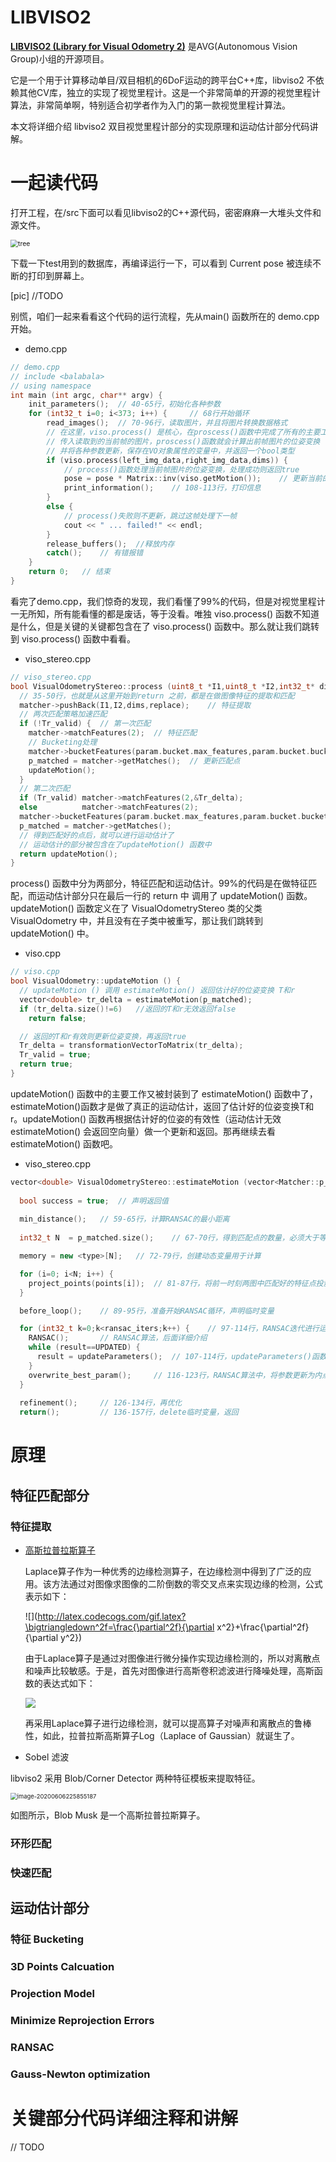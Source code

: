 # LIBVISO2

**[LIBVISO2 (Library for Visual Odometry 2)](http://www.cvlibs.net/software/libviso/)** 是AVG(Autonomous Vision Group)小组的开源项目。

它是一个用于计算移动单目/双目相机的6DoF运动的跨平台C++库，libviso2 不依赖其他CV库，独立的实现了视觉里程计。这是一个非常简单的开源的视觉里程计算法，非常简单啊，特别适合初学者作为入门的第一款视觉里程计算法。

本文将详细介绍 libviso2 双目视觉里程计部分的实现原理和运动估计部分代码讲解。

# 一起读代码

打开工程，在/src下面可以看见libviso2的C++源代码，密密麻麻一大堆头文件和源文件。

<img src="img/tree.png" alt="tree" style="zoom:75%;" />

下载一下test用到的数据库，再编译运行一下，可以看到 Current pose 被连续不断的打印到屏幕上。

[pic] //TODO

别慌，咱们一起来看看这个代码的运行流程，先从main() 函数所在的 demo.cpp 开始。

+ demo.cpp

```c++
// demo.cpp
// include <balabala>
// using namespace
int main (int argc, char** argv) {
	init_parameters();	// 40-65行，初始化各种参数
    for (int32_t i=0; i<373; i++) { 	// 68行开始循环
    	read_images();	// 70-96行，读取图片，并且将图片转换数据格式
        // 在这里，viso.process() 是核心，在proscess()函数中完成了所有的主要工作
        // 传入读取到的当前帧的图片，proscess()函数就会计算出前帧图片的位姿变换
        // 并将各种参数更新，保存在VO对象属性的变量中，并返回一个bool类型
        if (viso.process(left_img_data,right_img_data,dims)) {
        	// process()函数处理当前帧图片的位姿变换，处理成功则返回true
            pose = pose * Matrix::inv(viso.getMotion());	// 更新当前的位姿
        	print_information();	// 108-113行，打印信息
        }
        else {
            // process()失败则不更新，跳过这帧处理下一帧
        	cout << " ... failed!" << endl;		
      	}
        release_buffers();	//释放内存
        catch();	// 有错报错
    }
    return 0;	// 结束
}
```

看完了demo.cpp，我们惊奇的发现，我们看懂了99%的代码，但是对视觉里程计一无所知，所有能看懂的都是废话，等于没看。唯独 viso.process() 函数不知道是什么，但是关键的关键都包含在了 viso.process() 函数中。那么就让我们跳转到 viso.process() 函数中看看。

+ viso_stereo.cpp

```c++
// viso_stereo.cpp
bool VisualOdometryStereo::process (uint8_t *I1,uint8_t *I2,int32_t* dims,bool replace) {
  // 35-50行，也就是从这里开始到return 之前，都是在做图像特征的提取和匹配
  matcher->pushBack(I1,I2,dims,replace);	// 特征提取
  // 两次匹配策略加速匹配
  if (!Tr_valid) {	// 第一次匹配
    matcher->matchFeatures(2);	// 特征匹配
    // Bucketing处理
    matcher->bucketFeatures(param.bucket.max_features,param.bucket.bucket_width,param.bucket.bucket_height);
    p_matched = matcher->getMatches();	// 更新匹配点
    updateMotion();
  }
  // 第二次匹配
  if (Tr_valid) matcher->matchFeatures(2,&Tr_delta);
  else          matcher->matchFeatures(2);
  matcher->bucketFeatures(param.bucket.max_features,param.bucket.bucket_width,param.bucket.bucket_height);
  p_matched = matcher->getMatches();
  // 得到匹配好的点后，就可以进行运动估计了
  // 运动估计的部分被包含在了updateMotion() 函数中
  return updateMotion();
}
```

process() 函数中分为两部分，特征匹配和运动估计。99%的代码是在做特征匹配，而运动估计部分只在最后一行的 return 中 调用了 updateMotion() 函数。updateMotion() 函数定义在了 VisualOdometryStereo 类的父类 VisualOdometry 中，并且没有在子类中被重写，那让我们跳转到updateMotion() 中。

+ viso.cpp

```c++
// viso.cpp
bool VisualOdometry::updateMotion () {
  // updateMotion () 调用 estimateMotion() 返回估计好的位姿变换 T和r
  vector<double> tr_delta = estimateMotion(p_matched);
  if (tr_delta.size()!=6)	//返回的T和r无效返回false
    return false;

  // 返回的T和r有效则更新位姿变换，再返回true
  Tr_delta = transformationVectorToMatrix(tr_delta);
  Tr_valid = true;
  return true;
}
```

updateMotion() 函数中的主要工作又被封装到了 estimateMotion() 函数中了，estimateMotion()函数才是做了真正的运动估计，返回了估计好的位姿变换T和r。updateMotion() 函数再根据估计好的位姿的有效性（运动估计无效 estimateMotion() 会返回空向量）做一个更新和返回。那再继续去看estimateMotion() 函数吧。

+ viso_stereo.cpp

```c++
vector<double> VisualOdometryStereo::estimateMotion (vector<Matcher::p_match> p_matched) {
  
  bool success = true;  // 声明返回值
  
  min_distance();	// 59-65行，计算RANSAC的最小距离
  
  int32_t N  = p_matched.size();	// 67-70行，得到匹配点的数量，必须大于等于6个

  memory = new <type>[N];	// 72-79行，创建动态变量用于计算

  for (i=0; i<N; i++) {
    project_points(points[i]);	// 81-87行，将前一时刻两图中匹配好的特征点投影成3D点，计算出这些特征点的3D坐标
  }

  before_loop();	// 89-95行，准备开始RANSAC循环，声明临时变量

  for (int32_t k=0;k<ransac_iters;k++) {	// 97-114行，RANSAC迭代进行运动估计
    RANSAC();		// RANSAC算法，后面详细介绍
    while (result==UPDATED) {
      result = updateParameters();	// 107-114行，updateParameters()函数实现了高斯牛顿法迭代优化
    }
    overwrite_best_param();		// 116-123行，RANSAC算法中，将参数更新为内点最多的一组
  }
  
  refinement();		// 126-134行，再优化
  return();			// 136-157行，delete临时变量，返回
```









# 原理

## 特征匹配部分

### 特征提取

+ [高斯拉普拉斯算子](http://homepages.inf.ed.ac.uk/rbf/HIPR2/log.htm)

  Laplace算子作为一种优秀的边缘检测算子，在边缘检测中得到了广泛的应用。该方法通过对图像求图像的二阶倒数的零交叉点来实现边缘的检测，公式表示如下：

  ![](http://latex.codecogs.com/gif.latex?\bigtriangledown^2f=\frac{\partial^2f}{\partial x^2}+\frac{\partial^2f}{\partial y^2})

  由于Laplace算子是通过对图像进行微分操作实现边缘检测的，所以对离散点和噪声比较敏感。于是，首先对图像进行高斯卷积滤波进行降噪处理，高斯函数的表达式如下：

  

  ![](http://latex.codecogs.com/gif.latex?G_\sigma(x,y)=\frac{1}{\sqrt{2\pi\sigma^2}}e^{-\frac{x^2+y^2}{2\sigma^2}})

  再采用Laplace算子进行边缘检测，就可以提高算子对噪声和离散点的鲁棒性，如此，拉普拉斯高斯算子Log（Laplace of Gaussian）就诞生了。

+ Sobel 滤波

libviso2 采用 Blob/Corner Detector 两种特征模板来提取特征。

<img src="../../Desktop/slamjieshao/jj/image-20200606225855187.png" alt="image-20200606225855187" style="zoom: 67%;" />

如图所示，Blob Musk 是一个高斯拉普拉斯算子。

### 环形匹配



### 快速匹配



## 运动估计部分

### 特征 Bucketing



### 3D Points Calcuation



### Projection Model



### Minimize Reprojection Errors



### RANSAC



### Gauss-Newton optimization






# 关键部分代码详细注释和讲解

// TODO